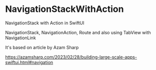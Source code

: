 # NavigationStackWithAction
NavigationStack with Action in SwiftUI

NavigationStack, NavigationAction, Route and also using TabView with NavigationLink

It's based on article by Azam Sharp

https://azamsharp.com/2023/02/28/building-large-scale-apps-swiftui.html#navigation

